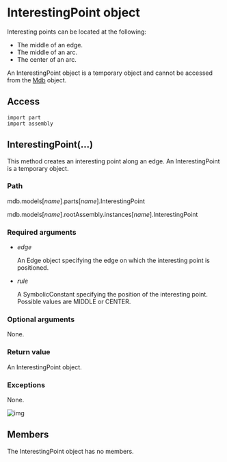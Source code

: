 # InterestingPoint object

Interesting points can be located at the following:

- The middle of an edge.
- The middle of an arc.
- The center of an arc.

An InterestingPoint object is a temporary object and cannot be accessed from the [Mdb](https://help.3ds.com/2021/English/DSSIMULIA_Established/SIMACAEKERRefMap/simaker-c-mdbpyc.htm?ContextScope=all) object.

## Access

```
import part
import assembly
```

## InterestingPoint(...)



This method creates an interesting point along an edge. An InterestingPoint is a temporary object.



### Path

mdb.models[*name*].parts[*name*].InterestingPoint

mdb.models[*name*].rootAssembly.instances[*name*].InterestingPoint

### Required arguments

- *edge*

  An Edge object specifying the edge on which the interesting point is positioned.

- *rule*

  A SymbolicConstant specifying the position of the interesting point. Possible values are MIDDLE or CENTER.

### Optional arguments

None.

### Return value

An InterestingPoint object.

### Exceptions

None.

![img](https://help.3ds.com/2021/English/DSSIMULIA_Established/IconsReference/butix_top_wline.png)

## Members

The InterestingPoint object has no members.